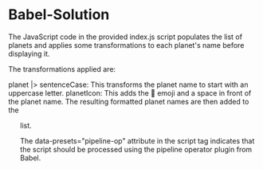 # Babel-Solution
The JavaScript code in the provided index.js script populates the list of planets and applies some transformations to each planet's name before displaying it.

The transformations applied are:

planet |> sentenceCase: This transforms the planet name to start with an uppercase letter.
planetIcon: This adds the 💫 emoji and a space in front of the planet name.
The resulting formatted planet names are then added to the <ul> list.

The data-presets="pipeline-op" attribute in the script tag indicates that the script should be processed using the pipeline operator plugin from Babel.
